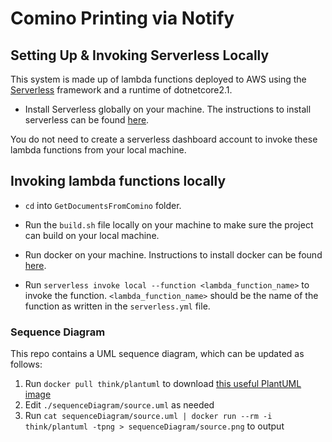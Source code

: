 # Comino Printing via Notify

## Setting Up & Invoking Serverless Locally

This system is made up of lambda functions deployed to AWS using the [Serverless](https://serverless.com/) framework and a runtime of dotnetcore2.1.

- Install Serverless globally on your machine. The instructions to install serverless can be found [here](https://serverless.com/framework/docs/getting-started/).

You do not need to create a serverless dashboard account to invoke these lambda functions from your local machine.

## Invoking lambda functions locally

- `cd` into `GetDocumentsFromComino` folder.

- Run the `build.sh` file locally on your machine to make sure the project can build on your local machine.

- Run docker on your machine. Instructions to install docker can be found [here](https://docs.docker.com/get-docker/).

- Run `serverless invoke local --function <lambda_function_name>` to invoke the function. `<lambda_function_name>` should be the name of the function as written in the `serverless.yml` file.

### Sequence Diagram

This repo contains a UML sequence diagram, which can be updated as follows:

1. Run `docker pull think/plantuml` to download [this useful PlantUML image](https://hub.docker.com/r/think/plantuml/)
2. Edit `./sequenceDiagram/source.uml` as needed
3. Run `cat sequenceDiagram/source.uml | docker run --rm -i think/plantuml -tpng > sequenceDiagram/source.png` to output

